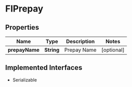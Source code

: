 

# FIPrepay


## Properties

Name | Type | Description | Notes
------------ | ------------- | ------------- | -------------
**prepayName** | **String** | Prepay Name |  [optional]


## Implemented Interfaces

* Serializable


